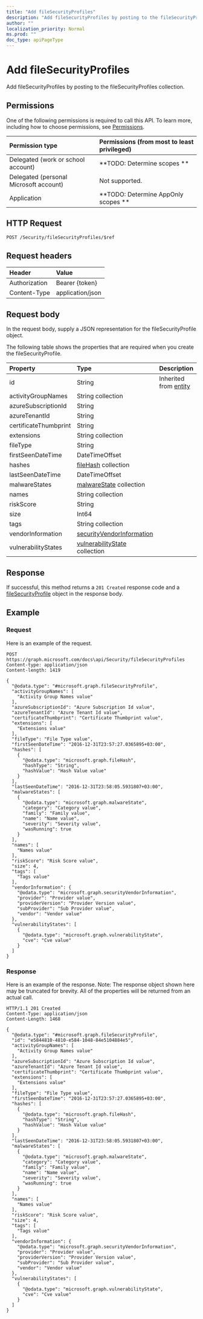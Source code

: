 ```yaml
---
title: "Add fileSecurityProfiles"
description: "Add fileSecurityProfiles by posting to the fileSecurityProfiles collection."
author: ""
localization_priority: Normal
ms.prod: ""
doc_type: apiPageType
---
```


# Add fileSecurityProfiles

Add fileSecurityProfiles by posting to the fileSecurityProfiles collection.

## Permissions
One of the following permissions is required to call this API. To learn more, including how to choose permissions, see [Permissions](/concepts/permissions-reference.md).

|Permission type|Permissions (from most to least privileged)|
|:---|:---|
|Delegated (work or school account)|**TODO: Determine scopes **|
|Delegated (personal Microsoft account)|Not supported.|
|Application|**TODO: Determine AppOnly scopes **|

## HTTP Request
<!-- {
  "blockType": "ignored"
}
-->
``` http
POST /Security/fileSecurityProfiles/$ref
```

## Request headers
|Header|Value|
|:---|:---|
|Authorization|Bearer {token}|
|Content-Type|application/json|

## Request body
In the request body, supply a JSON representation for the fileSecurityProfile object.

The following table shows the properties that are required when you create the fileSecurityProfile.

|Property|Type|Description|
|:---|:---|:---|
|id|String| Inherited from [entity](../resources/entity.md)|
|activityGroupNames|String collection||
|azureSubscriptionId|String||
|azureTenantId|String||
|certificateThumbprint|String||
|extensions|String collection||
|fileType|String||
|firstSeenDateTime|DateTimeOffset||
|hashes|[fileHash](../resources/fileHash.md) collection||
|lastSeenDateTime|DateTimeOffset||
|malwareStates|[malwareState](../resources/malwareState.md) collection||
|names|String collection||
|riskScore|String||
|size|Int64||
|tags|String collection||
|vendorInformation|[securityVendorInformation](../resources/securityVendorInformation.md)||
|vulnerabilityStates|[vulnerabilityState](../resources/vulnerabilityState.md) collection||



## Response
If successful, this method returns a `201 Created` response code and a [fileSecurityProfile](../resources/filesecurityprofile.md) object in the response body.

## Example

### Request
Here is an example of the request.
<!-- {
  "blockType": "request",
  "name": "create_filesecurityprofile_from_"
}
-->
``` http
POST https://graph.microsoft.com/docs\api/Security/fileSecurityProfiles
Content-type: application/json
Content-length: 1419

{
  "@odata.type": "#microsoft.graph.fileSecurityProfile",
  "activityGroupNames": [
    "Activity Group Names value"
  ],
  "azureSubscriptionId": "Azure Subscription Id value",
  "azureTenantId": "Azure Tenant Id value",
  "certificateThumbprint": "Certificate Thumbprint value",
  "extensions": [
    "Extensions value"
  ],
  "fileType": "File Type value",
  "firstSeenDateTime": "2016-12-31T23:57:27.0365895+03:00",
  "hashes": [
    {
      "@odata.type": "microsoft.graph.fileHash",
      "hashType": "String",
      "hashValue": "Hash Value value"
    }
  ],
  "lastSeenDateTime": "2016-12-31T23:58:05.5931807+03:00",
  "malwareStates": [
    {
      "@odata.type": "microsoft.graph.malwareState",
      "category": "Category value",
      "family": "Family value",
      "name": "Name value",
      "severity": "Severity value",
      "wasRunning": true
    }
  ],
  "names": [
    "Names value"
  ],
  "riskScore": "Risk Score value",
  "size": 4,
  "tags": [
    "Tags value"
  ],
  "vendorInformation": {
    "@odata.type": "microsoft.graph.securityVendorInformation",
    "provider": "Provider value",
    "providerVersion": "Provider Version value",
    "subProvider": "Sub Provider value",
    "vendor": "Vendor value"
  },
  "vulnerabilityStates": [
    {
      "@odata.type": "microsoft.graph.vulnerabilityState",
      "cve": "Cve value"
    }
  ]
}
```

### Response
Here is an example of the response. Note: The response object shown here may be truncated for brevity. All of the properties will be returned from an actual call.
<!-- {
  "blockType": "response",
  "truncated": true,
  "@odata.type": "microsoft.graph.filesecurityprofile"
}
-->
``` http
HTTP/1.1 201 Created
Content-Type: application/json
Content-Length: 1468

{
  "@odata.type": "#microsoft.graph.fileSecurityProfile",
  "id": "e5844810-4810-e584-1048-84e5104884e5",
  "activityGroupNames": [
    "Activity Group Names value"
  ],
  "azureSubscriptionId": "Azure Subscription Id value",
  "azureTenantId": "Azure Tenant Id value",
  "certificateThumbprint": "Certificate Thumbprint value",
  "extensions": [
    "Extensions value"
  ],
  "fileType": "File Type value",
  "firstSeenDateTime": "2016-12-31T23:57:27.0365895+03:00",
  "hashes": [
    {
      "@odata.type": "microsoft.graph.fileHash",
      "hashType": "String",
      "hashValue": "Hash Value value"
    }
  ],
  "lastSeenDateTime": "2016-12-31T23:58:05.5931807+03:00",
  "malwareStates": [
    {
      "@odata.type": "microsoft.graph.malwareState",
      "category": "Category value",
      "family": "Family value",
      "name": "Name value",
      "severity": "Severity value",
      "wasRunning": true
    }
  ],
  "names": [
    "Names value"
  ],
  "riskScore": "Risk Score value",
  "size": 4,
  "tags": [
    "Tags value"
  ],
  "vendorInformation": {
    "@odata.type": "microsoft.graph.securityVendorInformation",
    "provider": "Provider value",
    "providerVersion": "Provider Version value",
    "subProvider": "Sub Provider value",
    "vendor": "Vendor value"
  },
  "vulnerabilityStates": [
    {
      "@odata.type": "microsoft.graph.vulnerabilityState",
      "cve": "Cve value"
    }
  ]
}
```

